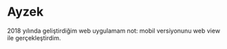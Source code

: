 # Ayzek
2018 yılında geliştirdiğim web uygulamam not: mobil versiyonunu web view ile gerçekleştirdim.
